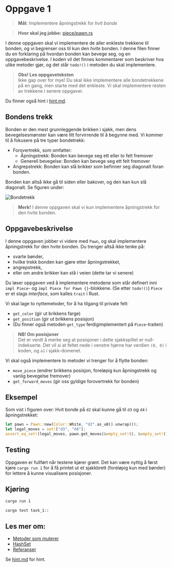 # Oppgave 1
> **Mål:** Implementere åpningstrekk for _hvit bonde_

> **Hvor skal jeg jobbe:** [piece/pawn.rs](piece/pawn.rs)

I denne oppgaven skal vi implementere de aller enkleste trekkene til bonden, og vi begrenser oss til kun den _hvite_ 
bonden. I denne filen finner du en forklaring på hvordan bonden kan bevege seg, og en oppgavebeskrivelse. I koden 
vil det finnes kommentarer som beskriver hva ulike metoder gjør, og det står `todo!()` i metoden du skal implementere.

> **Obs! Les oppgaveteksten**  
> Ikke gap over for mye! Du skal ikke implementere alle bondetrekkene på en gang, men starte med det enkleste. Vi 
> skal implementere resten av trekkene i senere oppgaver.

Du finner også hint i [hint.md](./hint.md).

## Bondens trekk
Bonden er den mest grunnleggende brikken i sjakk, men dens bevegelsesmønster kan være litt forvirrende til å begynne 
med. Vi kommer til å fokusere på tre typer bondetrekk:
- Forovertrekk, som omfatter:
  - Åpningstrekk: Bonden kan bevege seg ett eller to felt fremover
  - Generell bevegelse: Bonden kan bevege seg ett felt fremover
- Angrepstrekk: Bonden kan slå brikker som befinner seg diagonalt foran bonden.

Bonden kan altså ikke gå til siden eller bakover, og den kan kun slå diagonalt. Se figuren under:

![Bondetrekk](../../images/moves/pawn.gif)

> **Merk!** I denne oppgaven skal vi kun implementere åpningstrekk for den hvite bonden.

## Oppgavebeskrivelse

I denne oppgaven jobber vi videre med `Pawn`, og skal implementere åpningstrekk for den hvite bonden. Du trenger 
altså ikke tenke på:
- svarte bønder,
- hvilke trekk bonden kan gjøre etter åpningstrekket,
- angrepstrekk,
- eller om andre brikker kan stå i veien (dette tar vi senere)

Du løser oppgaven ved å implementere metodene som står definert inni `impl Piece`- og `impl Piece for Pawn {}`-blokkene. (Se etter
`todo!()`) `Piece` er et slags *interface*, som kalles `trait` i Rust.

Vi skal lage to nyttemetoder, for å ha tilgang til private felt:
   - `get_color` (gir ut brikkens farge)
   - `get_position` (gir ut brikkens posisjon)
   - (Du finner også metoden `get_type` ferdigimplementert på `Piece`-traiten)

> **NB! Om posisjoner**  
> Det er verdt å merke seg at posisjoner i dette sjakkspillet er null-indekserte. Det vil si at feltet nede i
> venstre hjørne har verdien `(0, 0)` i koden, og `a1` i sjakk-domenet.

Vi skal også implementere to metoder vi trenger for å flytte bonden:
   - `move_piece` (endrer brikkens posisjon, foreløpig kun åpningstrekk og vanlig bevegelse fremover)
   - `get_forward_moves` (gir oss gyldige forovertrekk for bonden)

## Eksempel
Som vist i figuren over: Hvit bonde på `d2` skal kunne gå til `d3` og `d4` i åpningstrekket:

```rust
let pawn = Pawn::new(Color::White, "d2".as_u8().unwrap());
let legal_moves = set!["d3", "d4"];
assert_eq_set!(legal_moves, pawn.get_moves(&empty_set!(), &empty_set!()));
```

## Testing
Oppgaven er fullført når testene kjører grønt.
Det kan være nyttig å først kjøre `cargo run 1` for å få printet ut et sjakkbrett (foreløpig kun med bønder) for 
lettere å kunne visualisere posisjoner.

## Kjøring
```bash
cargo run 1
```
```bash
cargo test task_1::
```

## Les mer om:
   - [Metoder som muterer](https://doc.rust-lang.org/book/ch05-03-method-syntax.html?#defining-methods)
   - [HashSet](https://doc.rust-lang.org/std/collections/struct.HashSet.html)
   - [Referanser](https://doc.rust-lang.org/book/ch04-02-references-and-borrowing.html)

Se [hint.md](hint.md) for hint.